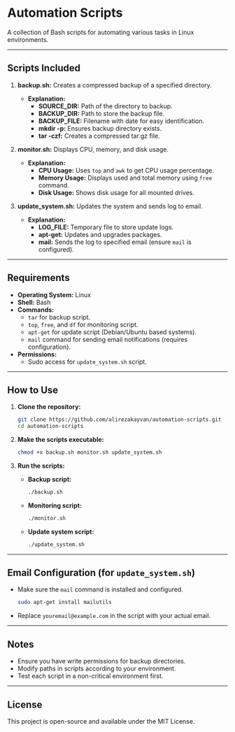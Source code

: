 
# Automation Scripts
A collection of Bash scripts for automating various tasks in Linux environments.

---

##  Scripts Included
1. **backup.sh:** Creates a compressed backup of a specified directory.
   - **Explanation:**
     - **SOURCE_DIR:** Path of the directory to backup.  
     - **BACKUP_DIR:** Path to store the backup file.  
     - **BACKUP_FILE:** Filename with date for easy identification.  
     - **mkdir -p:** Ensures backup directory exists.  
     - **tar -czf:** Creates a compressed tar.gz file.

2. **monitor.sh:** Displays CPU, memory, and disk usage.
   - **Explanation:**
     - **CPU Usage:** Uses `top` and `awk` to get CPU usage percentage.  
     - **Memory Usage:** Displays used and total memory using `free` command.  
     - **Disk Usage:** Shows disk usage for all mounted drives.

3. **update_system.sh:** Updates the system and sends log to email.
   - **Explanation:**
     - **LOG_FILE:** Temporary file to store update logs.  
     - **apt-get:** Updates and upgrades packages.  
     - **mail:** Sends the log to specified email (ensure `mail` is configured).  

---

## Requirements
- **Operating System:** Linux
- **Shell:** Bash
- **Commands:**
  - `tar` for backup script.
  - `top`, `free`, and `df` for monitoring script.
  - `apt-get` for update script (Debian/Ubuntu based systems).
  - `mail` command for sending email notifications (requires configuration).
- **Permissions:**
  - Sudo access for `update_system.sh` script.

---

## How to Use
1. **Clone the repository:**
   ```bash
   git clone https://github.com/alirezakayvan/automation-scripts.git
   cd automation-scripts
   ```

2. **Make the scripts executable:**
   ```bash
   chmod +x backup.sh monitor.sh update_system.sh
   ```

3. **Run the scripts:**
   - **Backup script:**
     ```bash
     ./backup.sh
     ```
   - **Monitoring script:**
     ```bash
     ./monitor.sh
     ```
   - **Update system script:**
     ```bash
     ./update_system.sh
     ```

---

## Email Configuration (for `update_system.sh`)
- Make sure the `mail` command is installed and configured.
  ```bash
  sudo apt-get install mailutils
  ```
- Replace `youremail@example.com` in the script with your actual email.

---

## Notes
- Ensure you have write permissions for backup directories.
- Modify paths in scripts according to your environment.
- Test each script in a non-critical environment first.

---

## License
This project is open-source and available under the MIT License.
